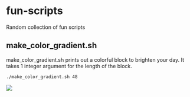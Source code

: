 # fun-scripts
Random collection of fun scripts

## make_color_gradient.sh
make_color_gradient.sh prints out a colorful block to brighten your day. It takes 1 integer argument for the length of the block.

```bash
./make_color_gradient.sh 48
```
![](https://i.imgur.com/mvjduZ0.png?2)
